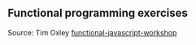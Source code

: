 ## Functional programming exercises

Source: Tim Oxley [functional-javascript-workshop](https://github.com/timoxley/functional-javascript-workshop)
